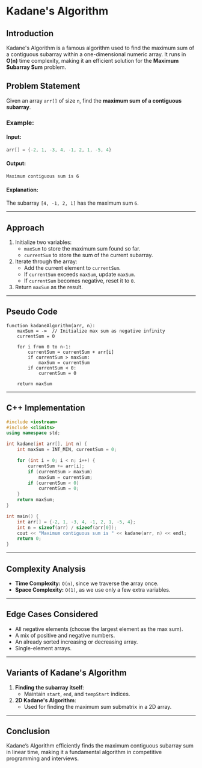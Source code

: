 # Kadane's Algorithm

## Introduction
Kadane's Algorithm is a famous algorithm used to find the maximum sum of a contiguous subarray within a one-dimensional numeric array. It runs in **O(n)** time complexity, making it an efficient solution for the **Maximum Subarray Sum** problem.

## Problem Statement
Given an array `arr[]` of size `n`, find the **maximum sum of a contiguous subarray**.

### Example:
#### Input:
```cpp
arr[] = {-2, 1, -3, 4, -1, 2, 1, -5, 4}
```
#### Output:
```
Maximum contiguous sum is 6
```
#### Explanation:
The subarray `[4, -1, 2, 1]` has the maximum sum `6`.

---

## Approach
1. Initialize two variables:
   - `maxSum` to store the maximum sum found so far.
   - `currentSum` to store the sum of the current subarray.
2. Iterate through the array:
   - Add the current element to `currentSum`.
   - If `currentSum` exceeds `maxSum`, update `maxSum`.
   - If `currentSum` becomes negative, reset it to `0`.
3. Return `maxSum` as the result.

---

## Pseudo Code
```
function kadaneAlgorithm(arr, n):
    maxSum = -∞  // Initialize max sum as negative infinity
    currentSum = 0
    
    for i from 0 to n-1:
        currentSum = currentSum + arr[i]
        if currentSum > maxSum:
            maxSum = currentSum
        if currentSum < 0:
            currentSum = 0
    
    return maxSum
```

---

## C++ Implementation
```cpp
#include <iostream>
#include <climits>
using namespace std;

int kadane(int arr[], int n) {
    int maxSum = INT_MIN, currentSum = 0;

    for (int i = 0; i < n; i++) {
        currentSum += arr[i];
        if (currentSum > maxSum)
            maxSum = currentSum;
        if (currentSum < 0)
            currentSum = 0;
    }
    return maxSum;
}

int main() {
    int arr[] = {-2, 1, -3, 4, -1, 2, 1, -5, 4};
    int n = sizeof(arr) / sizeof(arr[0]);
    cout << "Maximum contiguous sum is " << kadane(arr, n) << endl;
    return 0;
}
```

---

## Complexity Analysis
- **Time Complexity:** `O(n)`, since we traverse the array once.
- **Space Complexity:** `O(1)`, as we use only a few extra variables.

---

## Edge Cases Considered
- All negative elements (choose the largest element as the max sum).
- A mix of positive and negative numbers.
- An already sorted increasing or decreasing array.
- Single-element arrays.

---

## Variants of Kadane's Algorithm
1. **Finding the subarray itself**:
   - Maintain `start`, `end`, and `tempStart` indices.
2. **2D Kadane's Algorithm**:
   - Used for finding the maximum sum submatrix in a 2D array.

---

## Conclusion
Kadane’s Algorithm efficiently finds the maximum contiguous subarray sum in linear time, making it a fundamental algorithm in competitive programming and interviews.
